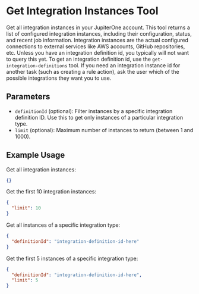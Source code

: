 # Get Integration Instances Tool

Get all integration instances in your JupiterOne account. This tool returns a list of configured integration instances, including their configuration, status, and recent job information. Integration instances are the actual configured connections to external services like AWS accounts, GitHub repositories, etc. Unless you have an integration definition id, you typically will not want to query this yet. To get an integration definition id, use the `get-integration-definitions` tool. If you need an integration instance id for another task (such as creating a rule action), ask the user which of the possible integrations they want you to use.

## Parameters
- `definitionId` (optional): Filter instances by a specific integration definition ID. Use this to get only instances of a particular integration type.
- `limit` (optional): Maximum number of instances to return (between 1 and 1000).

## Example Usage
Get all integration instances:
```json
{}
```

Get the first 10 integration instances:
```json
{
  "limit": 10
}
```

Get all instances of a specific integration type:
```json
{
  "definitionId": "integration-definition-id-here"
}
```

Get the first 5 instances of a specific integration type:
```json
{
  "definitionId": "integration-definition-id-here",
  "limit": 5
}
```